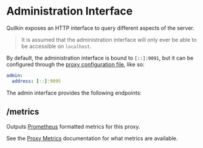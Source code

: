 # Administration Interface

Quilkin exposes an HTTP interface to query different aspects of the server.

> It is assumed that the administration interface will only ever be able to be accessible on `localhost`.

By default, the administration interface is bound to `[::]:9091`, but it can be configured through the 
[proxy configuration file](./proxy-configuration.md), like so:

```yaml
admin:
  address: [::]:9095
```

The admin interface provides the following endpoints:

## /metrics

Outputs [Prometheus](https://prometheus.io/) formatted metrics for this proxy.

See the [Proxy Metrics](./proxy.md#metrics) documentation for what metrics are available.
